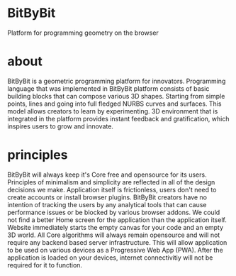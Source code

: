 # BitByBit
Platform for programming geometry on the browser

# about
BitByBit is a geometric programming platform for innovators. Programming language that was implemented in BitByBit platform consists of basic building blocks that can compose various 3D shapes. Starting from simple points, lines and going into full fledged NURBS curves and surfaces. This model allows creators to learn by experimenting. 3D environment that is integrated in the platform provides instant feedback and gratification, which inspires users to grow and innovate.

# principles
BitByBit will always keep it's Core free and opensource for its users. Principles of minimalism and simplicity are reflected in all of the design decisions we make. Application itself is frictionless, users don't need to create accounts or install browser plugins. BitByBit creators have no intention of tracking the users by any analytical tools that can cause performance issues or be blocked by various browser addons. We could not find a better Home screen for the application than the application itself. Website immediately starts the empty canvas for your code and an empty 3D world. All Core algorithms will always remain opensource and will not require any backend based server  infrastructure. This will allow application to be used on various devices as a Progressive Web App (PWA). After the application is loaded on your devices, internet connectivitiy will not be required for it to function.
